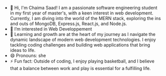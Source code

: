 - 👋 Hi, I'm Chaima Saad! I am a passionate software engineering student in my first year of master's,
  with a keen interest in web development. Currently, I am diving into the world of the MERN stack,
  exploring the ins and outs of MongoDB, Express.js, React.js, and Node.js.
- 👀 I’m interested in Web Developpement
- 🌱 Learning and growth are at the heart of my journey as I navigate the dynamic landscape of modern web development technologies.
   I enjoy tackling coding challenges and building web applications that bring ideas to life.
- 😄 Pronouns: she
- ⚡ Fun fact: Outside of coding, I enjoy playing basketball, and I believe that a balance between work and play is essential for a fulfilling life.

<!---
chaima123saad/chaima123saad is a ✨ special ✨ repository because its `README.md` (this file) appears on your GitHub profile.
You can click the Preview link to take a look at your changes.
--->
